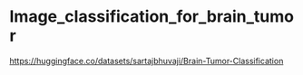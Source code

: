 # Image_classification_for_brain_tumor

https://huggingface.co/datasets/sartajbhuvaji/Brain-Tumor-Classification